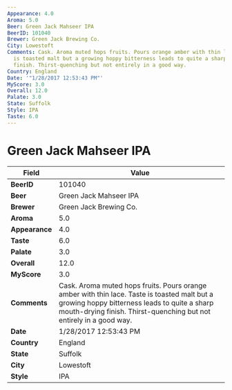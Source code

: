 ```yaml
---
Appearance: 4.0
Aroma: 5.0
Beer: Green Jack Mahseer IPA
BeerID: 101040
Brewer: Green Jack Brewing Co.
City: Lowestoft
Comments: Cask. Aroma muted hops fruits. Pours orange amber with thin lace. Taste
  is toasted malt but a growing hoppy bitterness leads to quite a sharp mouth-drying
  finish. Thirst-quenching but not entirely in a good way.
Country: England
Date: '"1/28/2017 12:53:43 PM"'
MyScore: 3.0
Overall: 12.0
Palate: 3.0
State: Suffolk
Style: IPA
Taste: 6.0
---
```


# Green Jack Mahseer IPA

| Field         | Value |
|---------------|-------|
| **BeerID** | 101040 |
| **Beer** | Green Jack Mahseer IPA |
| **Brewer** | Green Jack Brewing Co. |
| **Aroma** | 5.0 |
| **Appearance** | 4.0 |
| **Taste** | 6.0 |
| **Palate** | 3.0 |
| **Overall** | 12.0 |
| **MyScore** | 3.0 |
| **Comments** | Cask. Aroma muted hops fruits. Pours orange amber with thin lace. Taste is toasted malt but a growing hoppy bitterness leads to quite a sharp mouth-drying finish. Thirst-quenching but not entirely in a good way. |
| **Date** | 1/28/2017 12:53:43 PM |
| **Country** | England |
| **State** | Suffolk |
| **City** | Lowestoft |
| **Style** | IPA |
